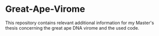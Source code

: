 # Great-Ape-Virome

This repository contains relevant additional information for my Master's thesis concerning the great ape DNA virome and the used code. 
